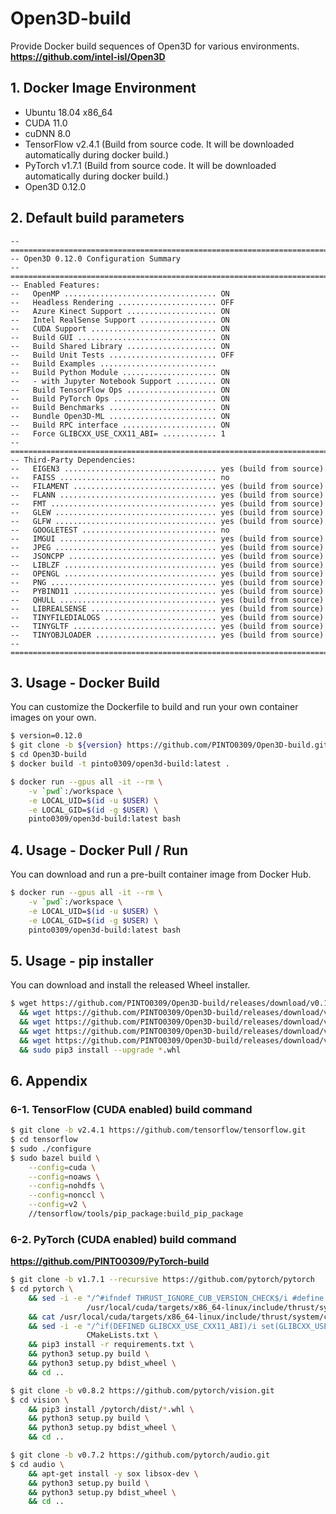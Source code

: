 # Open3D-build
Provide Docker build sequences of Open3D for various environments.  
**https://github.com/intel-isl/Open3D**

## 1. Docker Image Environment
- Ubuntu 18.04 x86_64
- CUDA 11.0
- cuDNN 8.0
- TensorFlow v2.4.1 (Build from source code. It will be downloaded automatically during docker build.)
- PyTorch v1.7.1 (Build from source code. It will be downloaded automatically during docker build.)
- Open3D 0.12.0

## 2. Default build parameters
```
-- ========================================================================
-- Open3D 0.12.0 Configuration Summary
-- ========================================================================
-- Enabled Features:
--   OpenMP .................................. ON
--   Headless Rendering ...................... OFF
--   Azure Kinect Support .................... ON
--   Intel RealSense Support ................. ON
--   CUDA Support ............................ ON
--   Build GUI ............................... ON
--   Build Shared Library .................... ON
--   Build Unit Tests ........................ OFF
--   Build Examples .......................... 
--   Build Python Module ..................... ON
--   - with Jupyter Notebook Support ......... ON
--   Build TensorFlow Ops .................... ON
--   Build PyTorch Ops ....................... ON
--   Build Benchmarks ........................ ON
--   Bundle Open3D-ML ........................ ON
--   Build RPC interface ..................... ON
--   Force GLIBCXX_USE_CXX11_ABI= ............ 1
-- ========================================================================
-- Third-Party Dependencies:
--   EIGEN3 .................................. yes (build from source)
--   FAISS ................................... no
--   FILAMENT ................................ yes (build from source)
--   FLANN ................................... yes (build from source)
--   FMT ..................................... yes (build from source)
--   GLEW .................................... yes (build from source)
--   GLFW .................................... yes (build from source)
--   GOOGLETEST .............................. no
--   IMGUI ................................... yes (build from source)
--   JPEG .................................... yes (build from source)
--   JSONCPP ................................. yes (build from source)
--   LIBLZF .................................. yes (build from source)
--   OPENGL .................................. yes (build from source)
--   PNG ..................................... yes (build from source)
--   PYBIND11 ................................ yes (build from source)
--   QHULL ................................... yes (build from source)
--   LIBREALSENSE ............................ yes (build from source)
--   TINYFILEDIALOGS ......................... yes (build from source)
--   TINYGLTF ................................ yes (build from source)
--   TINYOBJLOADER ........................... yes (build from source)
-- ========================================================================
```

## 3. Usage - Docker Build
You can customize the Dockerfile to build and run your own container images on your own.
```bash
$ version=0.12.0
$ git clone -b ${version} https://github.com/PINTO0309/Open3D-build.git
$ cd Open3D-build
$ docker build -t pinto0309/open3d-build:latest .

$ docker run --gpus all -it --rm \
    -v `pwd`:/workspace \
    -e LOCAL_UID=$(id -u $USER) \
    -e LOCAL_GID=$(id -g $USER) \
    pinto0309/open3d-build:latest bash
```

## 4. Usage - Docker Pull / Run
You can download and run a pre-built container image from Docker Hub.
```bash
$ docker run --gpus all -it --rm \
    -v `pwd`:/workspace \
    -e LOCAL_UID=$(id -u $USER) \
    -e LOCAL_GID=$(id -g $USER) \
    pinto0309/open3d-build:latest bash
```
## 5. Usage - pip installer
You can download and install the released Wheel installer.
```bash
$ wget https://github.com/PINTO0309/Open3D-build/releases/download/v0.12.0/open3d-0.12.0+313315d9-cp36-cp36m-linux_x86_64.whl \
  && wget https://github.com/PINTO0309/Open3D-build/releases/download/v0.12.0/tensorflow-2.4.1-cp36-cp36m-linux_x86_64.whl \
  && wget https://github.com/PINTO0309/Open3D-build/releases/download/v0.12.0/torch-1.7.0a0-cp36-cp36m-linux_x86_64.whl \
  && wget https://github.com/PINTO0309/Open3D-build/releases/download/v0.12.0/torchaudio-0.7.0a0+a853dff-cp36-cp36m-linux_x86_64.whl \
  && wget https://github.com/PINTO0309/Open3D-build/releases/download/v0.12.0/torchvision-0.8.0a0+2f40a48-cp36-cp36m-linux_x86_64.whl \
  && sudo pip3 install --upgrade *.whl
```

## 6. Appendix
### 6-1. TensorFlow (CUDA enabled) build command
```bash
$ git clone -b v2.4.1 https://github.com/tensorflow/tensorflow.git
$ cd tensorflow
$ sudo ./configure
$ sudo bazel build \
    --config=cuda \
    --config=noaws \
    --config=nohdfs \
    --config=nonccl \
    --config=v2 \
    //tensorflow/tools/pip_package:build_pip_package
```
### 6-2. PyTorch (CUDA enabled) build command
**https://github.com/PINTO0309/PyTorch-build**
```bash
$ git clone -b v1.7.1 --recursive https://github.com/pytorch/pytorch
$ cd pytorch \
    && sed -i -e "/^#ifndef THRUST_IGNORE_CUB_VERSION_CHECK$/i #define THRUST_IGNORE_CUB_VERSION_CHECK" \
                 /usr/local/cuda/targets/x86_64-linux/include/thrust/system/cuda/config.h \
    && cat /usr/local/cuda/targets/x86_64-linux/include/thrust/system/cuda/config.h \
    && sed -i -e "/^if(DEFINED GLIBCXX_USE_CXX11_ABI)/i set(GLIBCXX_USE_CXX11_ABI 1)" \
                 CMakeLists.txt \
    && pip3 install -r requirements.txt \
    && python3 setup.py build \
    && python3 setup.py bdist_wheel \
    && cd ..

$ git clone -b v0.8.2 https://github.com/pytorch/vision.git
$ cd vision \
    && pip3 install /pytorch/dist/*.whl \
    && python3 setup.py build \
    && python3 setup.py bdist_wheel \
    && cd ..

$ git clone -b v0.7.2 https://github.com/pytorch/audio.git
$ cd audio \
    && apt-get install -y sox libsox-dev \
    && python3 setup.py build \
    && python3 setup.py bdist_wheel \
    && cd ..
```
